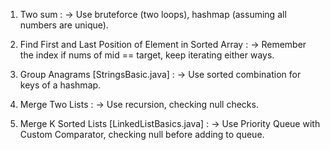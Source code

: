 1. Two sum :
-> Use bruteforce (two loops), hashmap (assuming all numbers are unique).


2. Find First and Last Position of Element in Sorted Array :
-> Remember the index if nums of mid == target, keep iterating either ways.


3. Group Anagrams [StringsBasic.java] :
-> Use sorted combination for keys of a hashmap.


4. Merge Two Lists : 
-> Use recursion, checking null checks.


5. Merge K Sorted Lists [LinkedListBasics.java] :
-> Use Priority Queue with Custom Comparator, checking null before adding to queue.